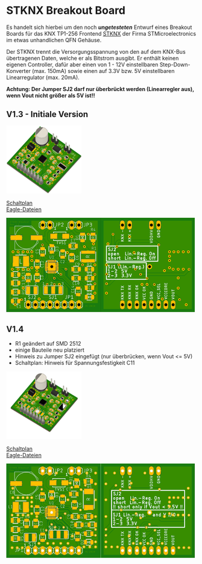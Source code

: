 # STKNX Breakout Board
Es handelt sich hierbei um den noch ***ungetesteten*** Entwurf eines Breakout Boards für das KNX TP1-256 Frontend [STKNX](https://www.st.com/en/interfaces-and-transceivers/stknx.html) der Firma STMicroelectronics im etwas unhandlichen QFN Gehäuse.

Der STKNX trennt die Versorgungsspannung von den auf dem KNX-Bus übertragenen Daten, welche er als Bitstrom ausgibt. Er enthält keinen eigenen Controller, dafür aber einen von 1 - 12V einstellbaren Step-Down-Konverter (max. 150mA) sowie einen auf 3.3V bzw. 5V einstellbaren Linearregulator (max. 20mA).

**Achtung: Der Jumper SJ2 darf nur überbrückt werden (Linearregler aus), wenn Vout nicht größer als 5V ist!!**

## V1.3 - Initiale Version
<a href="pictures/stknx_breakout_3D.png"><img src="pictures/stknx_breakout_3D.png" alt="STKNX Breakout Board 3D" width="200" ></a>

[Schaltplan](docs/stknx_breakout_sch.pdf) \
[Eagle-Dateien](eagle)

<a href="pictures/stknx_breakout_brd_top.png"><img src="pictures/stknx_breakout_brd_top_small.png" alt="STKNX Breakout Board Top" align="left" width="250" ></a>
<a href="pictures/stknx_breakout_brd_bot.png"><img src="pictures/stknx_breakout_brd_bot_small.png" alt="STKNX Breakout Board Top" width="250" ></a>

## V1.4
- R1 geändert auf SMD 2512
- einige Bauteile neu platziert
- Hinweis zu Jumper SJ2 eingefügt (nur überbrücken, wenn Vout <= 5V)
- Schaltplan: Hinweis für Spannungsfestigkeit C11 

<a href="pictures/stknx_breakout_3D_v14.png"><img src="pictures/stknx_breakout_3D_v14.png" alt="STKNX Breakout Board 3D" width="200" ></a>

[Schaltplan](docs/stknx_breakout_sch_v14.pdf) \
[Eagle-Dateien](eagle)

<a href="pictures/stknx_breakout_brd_top_v14.png"><img src="pictures/stknx_breakout_brd_top_small_v14.png" alt="STKNX Breakout Board Top" align="left" width="250" ></a>
<a href="pictures/stknx_breakout_brd_bot_v14.png"><img src="pictures/stknx_breakout_brd_bot_small_v14.png" alt="STKNX Breakout Board Top" width="250" ></a>
